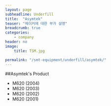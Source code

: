 ```yaml
---
layout: page
subheadline: Underfill
title:  "Asymtek"
teaser: "메이커에 대한 부가 설명"
breadcrumb: true
categories:
    - company
header: no
image:
    title: TSM.jpg

permalink: "/smt-equipment/underfill/asymtek/"
---
```


##Asymtek's Product

- M620 (2004)
- M620 (2003)
- M620 (2002)
- M620 (2001)
